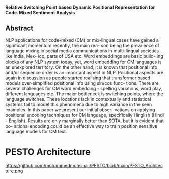 #### Relative Switching Point based Dynamic Positional Representation for Code-Mixed Sentiment Analysis

## Abstract 
  <p> NLP applications for code-mixed (CM) or mix-lingual cases
have gained a significant momentum recently, the main rea-
son being the prevalence of language mixing in social media
communications in multi-lingual societies like India, Mex-
ico, parts of USA etc. Word embeddings are basic build-
ing blocks of any NLP system today, yet, word embedding
for CM languages is an unexplored territory. On the other
hand, it is known that positional info and/or sequence order
is an important aspect in NLP. Positional aspects are again in
discussion as people started realising that transformer based
models over-simplified positional info using sin/cos func-
tions. There are several challenges for CM word embedding -
spelling variations, word play, different languages etc. The
major bottleneck is switching points, where the language
switches. These locations lack in contextually and statistical
systems fail to model this phenomena due to high variance in
the seen examples. In this paper we present our initial obser-
vations on applying positional encoding techniques for CM
language, specifically Hinglish (Hindi - English). Results are
only marginally better than SOTA, but it is evident that po-
sitional encoding could be an effective way to train position
sensitive language models for CM text.</p>


# PESTO Architecture
 https://github.com/mohammedmohsinali/PESTO/blob/main/PESTO_Architecture.png
 
